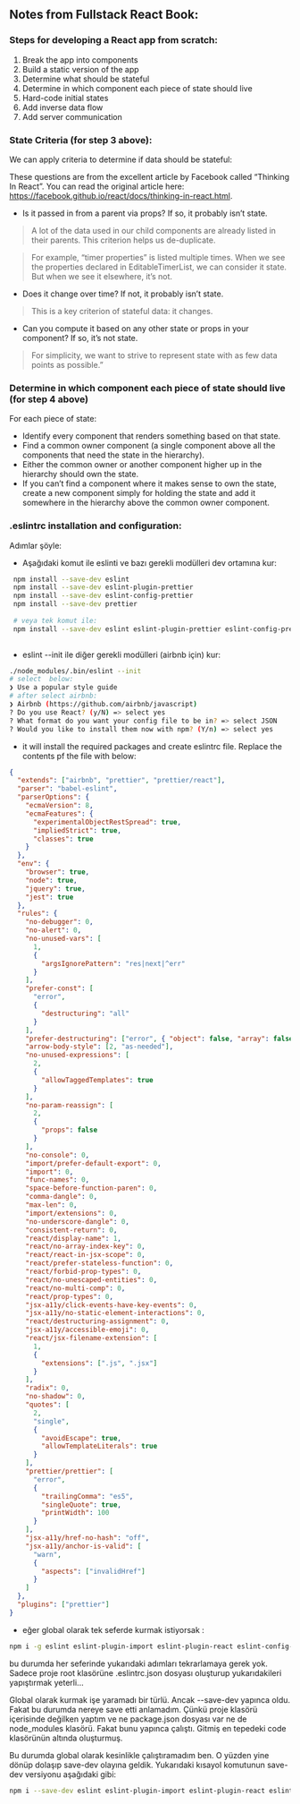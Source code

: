 ## Notes from Fullstack React Book:

### Steps for developing a React app from scratch:

1. Break the app into components
1. Build a static version of the app
1. Determine what should be stateful
1. Determine in which component each piece of state should live
1. Hard-code initial states
1. Add inverse data flow
1. Add server communication

### State Criteria (for step 3 above):
We can apply criteria to determine if data should be stateful:

These questions are from the excellent article by Facebook called “Thinking In React”. You can read the original article here: https://facebook.github.io/react/docs/thinking-in-react.html.

* Is it passed in from a parent via props? If so, it probably isn’t state.

> A lot of the data used in our child components are already listed in their parents. This criterion helps us de-duplicate.

> For example, “timer properties” is listed multiple times. When we see the properties declared in EditableTimerList, we can consider it state. But when we see it elsewhere, it’s not.

* Does it change over time? If not, it probably isn’t state.

> This is a key criterion of stateful data: it changes.

* Can you compute it based on any other state or props in your component? If so, it’s not state.

> For simplicity, we want to strive to represent state with as few data points as possible.”

### Determine in which component each piece of state should live (for step 4 above)

For each piece of state:

* Identify every component that renders something based on that state.
* Find a common owner component (a single component above all the components that need the state in the hierarchy).
* Either the common owner or another component higher up in the hierarchy should own the state.
* If you can’t find a component where it makes sense to own the state, create a new component simply for holding the state and add it somewhere in the hierarchy above the common owner component.

### .eslintrc installation and configuration:

Adımlar şöyle:

* Aşağıdaki komut ile eslinti ve bazı gerekli modülleri dev ortamına kur:

```sh
 npm install --save-dev eslint
 npm install --save-dev eslint-plugin-prettier
 npm install --save-dev eslint-config-prettier
 npm install --save-dev prettier
 
 # veya tek komut ile:
 npm install --save-dev eslint eslint-plugin-prettier eslint-config-prettier prettier
 
```

* eslint --init ile diğer gerekli modülleri (airbnb için) kur:

```sh
./node_modules/.bin/eslint --init
# select  below:
❯ Use a popular style guide
# after select airbnb:
❯ Airbnb (https://github.com/airbnb/javascript)
? Do you use React? (y/N) => select yes
? What format do you want your config file to be in? => select JSON
? Would you like to install them now with npm? (Y/n) => select yes
```
* it will install the required packages and create eslintrc file. Replace the contents pf the file with below:

```json
{
  "extends": ["airbnb", "prettier", "prettier/react"],
  "parser": "babel-eslint",
  "parserOptions": {
    "ecmaVersion": 8,
    "ecmaFeatures": {
      "experimentalObjectRestSpread": true,
      "impliedStrict": true,
      "classes": true
    }
  },
  "env": {
    "browser": true,
    "node": true,
    "jquery": true,
    "jest": true
  },
  "rules": {
    "no-debugger": 0,
    "no-alert": 0,
    "no-unused-vars": [
      1,
      {
        "argsIgnorePattern": "res|next|^err"
      }
    ],
    "prefer-const": [
      "error",
      {
        "destructuring": "all"
      }
    ],
    "prefer-destructuring": ["error", { "object": false, "array": false }],
    "arrow-body-style": [2, "as-needed"],
    "no-unused-expressions": [
      2,
      {
        "allowTaggedTemplates": true
      }
    ],
    "no-param-reassign": [
      2,
      {
        "props": false
      }
    ],
    "no-console": 0,
    "import/prefer-default-export": 0,
    "import": 0,
    "func-names": 0,
    "space-before-function-paren": 0,
    "comma-dangle": 0,
    "max-len": 0,
    "import/extensions": 0,
    "no-underscore-dangle": 0,
    "consistent-return": 0,
    "react/display-name": 1,
    "react/no-array-index-key": 0,
    "react/react-in-jsx-scope": 0,
    "react/prefer-stateless-function": 0,
    "react/forbid-prop-types": 0,
    "react/no-unescaped-entities": 0,
    "react/no-multi-comp": 0,
    "react/prop-types": 0,
    "jsx-a11y/click-events-have-key-events": 0,
    "jsx-a11y/no-static-element-interactions": 0,
    "react/destructuring-assignment": 0,
    "jsx-a11y/accessible-emoji": 0,
    "react/jsx-filename-extension": [
      1,
      {
        "extensions": [".js", ".jsx"]
      }
    ],
    "radix": 0,
    "no-shadow": 0,
    "quotes": [
      2,
      "single",
      {
        "avoidEscape": true,
        "allowTemplateLiterals": true
      }
    ],
    "prettier/prettier": [
      "error",
      {
        "trailingComma": "es5",
        "singleQuote": true,
        "printWidth": 100
      }
    ],
    "jsx-a11y/href-no-hash": "off",
    "jsx-a11y/anchor-is-valid": [
      "warn",
      {
        "aspects": ["invalidHref"]
      }
    ]
  },
  "plugins": ["prettier"]
}

```

* eğer global olarak tek seferde kurmak  istiyorsak :

```sh
npm i -g eslint eslint-plugin-import eslint-plugin-react eslint-config-airbnb eslint-plugin-jsx-a11y eslint-plugin-prettier babel-eslint eslint-config-prettier prettier
```

bu durumda her seferinde yukarıdaki adımları tekrarlamaya gerek yok. Sadece proje root klasörüne .eslintrc.json dosyası oluşturup yukarıdakileri yapıştırmak yeterli...
 
Global olarak kurmak işe yaramadı bir türlü. Ancak --save-dev yapınca oldu. Fakat bu durumda nereye save etti anlamadım. Çünkü proje klasörü içerisinde değilken yaptım ve ne package.json dosyası var ne de node_modules klasörü. Fakat bunu yapınca çalıştı. Gitmiş en tepedeki code klasörünün altında oluşturmuş. 

Bu durumda global olarak kesinlikle çalıştıramadım ben. O yüzden yine dönüp dolaşıp save-dev olayına geldik. Yukarıdaki kısayol komutunun save-dev versiyonu aşağıdaki gibi:

```sh
npm i --save-dev eslint eslint-plugin-import eslint-plugin-react eslint-config-airbnb eslint-plugin-jsx-a11y eslint-plugin-prettier babel-eslint eslint-config-prettier prettier
``` 
